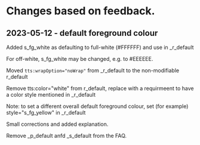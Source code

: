 # Changes based on feedback.

## 2023-05-12 - default foreground colour

Added s_fg_white as defaulting to full-white (#FFFFFF) and use in _r_default

For off-white, s_fg_white may be changed, e.g. to #EEEEEE.

Moved `tts:wrapOption="noWrap"` from _r_default to the non-modifiable r_default

Remove tts:color="white" from r_default, replace with a requirmeent to have a color style mentioned in _r_default

Note: to set a different overall default foreground colour, set (for example) style="s_fg_yellow" in _r_default

Small corrections and added explanation.

Remove _p_default anfd _s_default from the FAQ.
